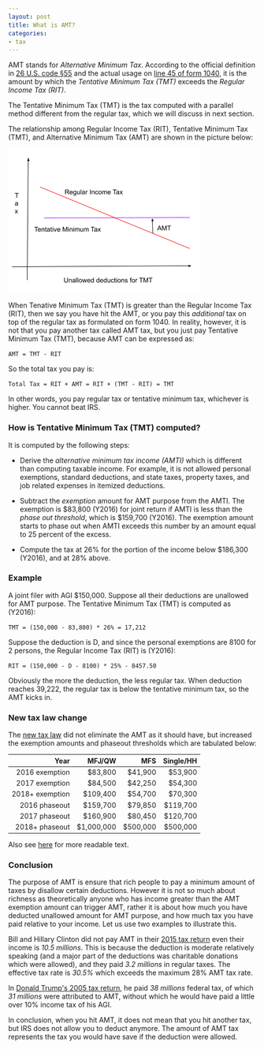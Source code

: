 ```yaml
---
layout: post
title: What is AMT?
categories:
- tax
---
```


AMT stands for _Alternative Minimum Tax_. According to the official definition in [26 U.S. code §55](https://www.law.cornell.edu/uscode/text/26/55) and the actual usage on [line 45 of form 1040](https://www.irs.gov/pub/irs-pdf/f1040.pdf), it is the amount by which the _Tentative Minimum Tax (TMT)_ exceeds the _Regular Income Tax (RIT)_.

The Tentative Minimum Tax (TMT) is the tax computed with a parallel method different from the regular tax, which we will discuss in next section.

The relationship among Regular Income Tax (RIT), Tentative Minimum Tax (TMT), and Alternative Minimum Tax (AMT) are shown in the picture below:

<img src="/assets/images/2018-01-01-amt.png">

When Tenative Minimum Tax (TMT) is greater than the Regular Income Tax (RIT), then we say you have hit the AMT, or you pay this _additional_ tax on top of the regular tax as formulated on form 1040. In reality, however, it is not that you pay another tax called AMT tax, but you just pay Tentative Minimum Tax (TMT), because AMT can be expressed as:

```
AMT = TMT - RIT
```

So the total tax you pay is:

```
Total Tax = RIT + AMT = RIT + (TMT - RIT) = TMT
```

In other words, you pay regular tax or tentative minimum tax, whichever is higher. You cannot beat IRS.

### How is Tentative Minimum Tax (TMT) computed? 

It is computed by the following steps:

- Derive the _alternative minimum tax income (AMTI)_ which is different than computing taxable income. For example, it is not allowed personal exemptions, standard deductions, and state taxes, property taxes, and job related expenses in itemized deductions.

- Subtract the _exemption_ amount for AMT purpose from the AMTI. The exemption is $83,800 (Y2016) for joint return if AMTI is less than the _phase out threshold_, which is $159,700 (Y2016). The exemption amount starts to phase out when AMTI exceeds this number by an amount equal to 25 percent of the excess. 

- Compute the tax at 26% for the portion of the income below $186,300 (Y2016), and at 28% above.

### Example

A joint filer with AGI $150,000. Suppose all their deductions are unallowed for AMT purpose. The Tentative Minimum Tax (TMT) is computed as (Y2016):

```
TMT = (150,000 - 83,800) * 26% = 17,212
```

Suppose the deduction is D, and since the personal exemptions are 8100 for 2 persons, the Regular Income Tax (RIT) is (Y2016):

```
RIT = (150,000 - D - 8100) * 25% - 8457.50
```

Obviously the more the deduction, the less regular tax. When deduction reaches 39,222, the regular tax is below the tentative minimum tax, so the AMT kicks in. 

### New tax law change

The [new tax law](https://www.congress.gov/bill/115th-congress/house-bill/1/text) did not eliminate the AMT as it should have, but increased the exemption amounts and phaseout thresholds which are tabulated below:

| Year | MFJ/QW | MFS | Single/HH |
| ---: | ---: | ---: | ---: |
| 2016 exemption | $83,800 | $41,900 | $53,900 |
| 2017 exemption | $84,500 | $42,250 | $54,300 |
| 2018+ exemption | $109,400 | $54,700 | $70,300 |
| 2016 phaseout | $159,700 | $79,850 | $119,700 |
| 2017 phaseout | $160,900 | $80,450 | $120,700 |
| 2018+ phaseout | $1,000,000 | $500,000 | $500,000 |

Also see [here](http://docs.house.gov/billsthisweek/20171218/CRPT-115HRPT-466.pdf) for more readable text.

### Conclusion

The purpose of AMT is ensure that rich people to pay a minimum amount of taxes by disallow certain deductions. However it is not so much about richness as theoretically anyone who has income greater than the AMT exemption amount can trigger AMT, rather it is about how much you have deducted unallowed amount for AMT purpose, and how much tax you have paid relative to your income. Let us use two examples to illustrate this.

Bill and Hillary Clinton did not pay AMT in their [2015 tax return](http://www.taxhistory.org/thp/presreturns.nsf/Returns/FCA79776EFA029088525800D005A016C/$file/HR_Clinton_2015.pdf) even their income is _10.5 millions_. This is because the deduction is moderate relatively speaking (and a major part of the deductions was charitable donations which were allowed), and they paid _3.2 millions_ in regular taxes. The effective tax rate is _30.5%_ which exceeds the maximum 28% AMT tax rate.

In [Donald Trump's 2005 tax return](http://www.taxhistory.org/thp/presreturns.nsf/Returns/6ECD0CC206C03A7F852580E90049B2B1/$file/trump2005tax.pdf), he paid _38 millions_ federal tax, of which _31 millions_ were attributed to AMT, without which he would have paid a little over 10% income tax of his AGI.

In conclusion, when you hit AMT, it does not mean that you hit another tax, but IRS does not allow you to deduct anymore. The amount of AMT tax represents the tax you would have save if the deduction were allowed.
